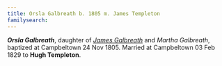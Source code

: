 ```yaml
---
title: Orsla Galbreath b. 1805 m. James Templeton
familysearch:
---
```

***Orsla Galbreath***, daughter of [*James Galbreath*](galbreath-james-abt-1775.md) and *Martha Galbreath*, baptized at Campbeltown 24 Nov 1805.  Married at Campbeltown 03 Feb 1829 to **Hugh Templeton**.
